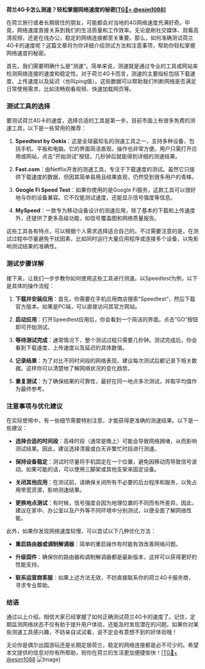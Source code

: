 **荷兰4G卡怎么测速？轻松掌握网络速度的秘密[[TG💪+ @esim1088](https://t.me/s/esim1088)]**

在荷兰旅行或者长期居住的朋友，可能都会对当地的4G网络速度充满好奇。毕竟，网络速度直接关系到我们的生活质量和工作效率。无论是刷社交媒体、观看高清视频，还是在线办公，稳定的网络连接都至关重要。那么，如何准确测试荷兰4G卡的速度呢？这篇文章将为你详细介绍测试方法和注意事项，帮助你轻松掌握网络速度的秘密。

首先，我们需要明确什么是“测速”。简单来说，测速就是通过专业的工具或网站来检测网络连接的速度和稳定性。对于荷兰4G卡而言，测速的主要指标包括下载速度、上传速度以及延迟（也叫ping值）。这些数据可以帮助我们判断网络是否满足日常使用需求，比如流畅观看视频、快速加载网页等。

### 测试工具的选择

要测试荷兰4G卡的速度，选择合适的工具是第一步。目前市面上有很多免费的测速工具，以下是一些常用的推荐：

1. **Speedtest by Ookla**：这是全球最知名的测速工具之一，支持多种设备，包括手机、平板和电脑。它的界面简洁直观，操作也非常方便。用户只需打开应用或网站，点击“开始测试”按钮，几秒钟后就能得到详细的测速结果。

2. **Fast.com**：由Netflix开发的测速工具，专注于下载速度的测试。虽然它只提供下载速度的数据，但因其简单易用且结果直观，仍然受到很多用户的青睐。

3. **Google Fi Speed Test**：如果你使用的是Google Fi服务，这款工具可以很好地与你的设备兼容。它不仅能测试速度，还能显示信号强度等信息。

4. **MySpeed**：一款专为移动设备设计的测速应用，除了基本的下载和上传速度外，还提供了更多高级功能，如信号覆盖图和网络质量报告。

这些工具各有特点，可以根据个人需求选择适合自己的。不过需要注意的是，在测试过程中尽量避免干扰因素，比如同时运行大量应用程序或连接多个设备，以免影响测试结果的准确性。

### 测试步骤详解

接下来，让我们一步步教你如何使用这些工具进行测速。以Speedtest为例，以下是具体的操作流程：

1. **下载并安装应用**：首先，你需要在手机应用商店搜索“Speedtest”，然后下载官方版本。如果是PC端，可以直接访问其官方网站。

2. **启动应用**：打开Speedtest应用后，你会看到一个简洁的界面。点击“GO”按钮即可开始测试。

3. **等待测试完成**：通常情况下，整个测试过程只需要几秒钟。测试完成后，你会看到下载速度、上传速度以及延迟的具体数值。

4. **记录结果**：为了对比不同时间段的网络表现，建议每次测试后都记录下相关数据。这样你可以清楚地了解网络状况的变化趋势。

5. **重复测试**：为了确保结果的可靠性，最好在同一地点多次测试，并取平均值作为最终参考。

### 注意事项与优化建议

在实际使用中，有一些细节需要特别注意，才能获得更准确的测速结果。以下是一些建议：

- **选择合适的时间段**：高峰时段（通常是晚上）可能会导致网络拥堵，从而影响测试结果。因此，建议选择清晨或白天非繁忙时段进行测速。
  
- **保持设备稳定**：测试时尽量将手机固定在一个位置，避免因移动而导致信号波动。如果可能的话，可以使用三脚架或其他支架来固定设备。

- **关闭其他应用**：在测试前，请确保关闭所有不必要的后台程序和服务，以免占用带宽资源，影响测速结果。

- **更换地点测试**：有时候，信号强度会因为地理位置的不同而有所差异。因此，建议在家中、办公室以及户外等不同环境中分别测试，以便全面了解网络性能。

此外，如果你发现网络速度较慢，可以尝试以下几种优化方法：

- **重启路由器或调制解调器**：简单的重启操作有时能有效改善网络问题。
  
- **升级固件**：确保你的路由器和调制解调器都是最新版本，这样可以获得更好的性能支持。

- **联系运营商客服**：如果上述方法无效，不妨直接联系你的荷兰4G卡服务商，寻求专业帮助。

### 结语

通过以上介绍，相信大家已经掌握了如何正确测试荷兰4G卡的速度了。记住，定期监测网络状态不仅有助于提升用户体验，还能及时发现潜在的问题。如果你对某些测速工具感兴趣，不妨亲自试试看，说不定会有意想不到的好体验哦！

无论你是偶尔出国游玩还是长期定居荷兰，稳定的网络连接都是必不可少的。希望本文提供的信息对你有所帮助，祝你在荷兰的生活更加便捷愉快！[[TG💪+ @esim1088](https://t.me/s/esim1088) ![Image](https://i.postimg.cc/4NQfJmqS/Snipaste-2025-05-13-00-14-12.png)]